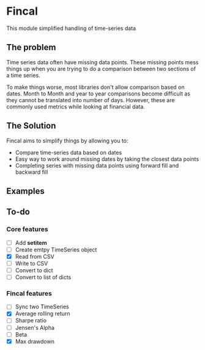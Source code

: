 # Fincal
This module simplified handling of time-series data

## The problem
Time series data often have missing data points. These missing points mess things up when you are trying to do a comparison between two sections of a time series.

To make things worse, most libraries don't allow comparison based on dates. Month to Month and year to year comparisons become difficult as they cannot be translated into number of days. However, these are commonly used metrics while looking at financial data.

## The Solution
Fincal aims to simplify things by allowing you to:
* Compare time-series data based on dates
* Easy way to work around missing dates by taking the closest data points
* Completing series with missing data points using forward fill and backward fill

## Examples



## To-do

### Core features
- [ ] Add __setitem__
- [ ] Create emtpy TimeSeries object
- [x] Read from CSV
- [ ] Write to CSV
- [ ] Convert to dict
- [ ] Convert to list of dicts
### Fincal features
- [ ] Sync two TimeSeries
- [x] Average rolling return
- [ ] Sharpe ratio
- [ ] Jensen's Alpha
- [ ] Beta
- [x] Max drawdown